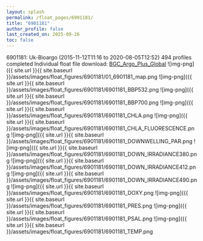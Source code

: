 ```yaml
---
layout: splash
permalink: /float_pages/6901181/
title: "6901181"
author_profile: false
last_created_on: 2025-09-26
toc: false
---
```

 
6901181: Uk-Bioargo (2015-11-12T11:16 to 2020-08-05T12:52)
494 profiles completed
Individual float file download: [BGC_Argo_Plus_Global](https://ftp.soest.hawaii.edu/bgc_argo_plus/Individual_Floats/outliers_removed/6901181_Sprof_processed.nc)
![img-png]({{ site.url }}{{ site.baseurl }}/assets/images/float_figures/6901181/01_6901181_map.png
![img-png]({{ site.url }}{{ site.baseurl }}/assets/images/float_figures/6901181/6901181_BBP532.png
![img-png]({{ site.url }}{{ site.baseurl }}/assets/images/float_figures/6901181/6901181_BBP700.png
![img-png]({{ site.url }}{{ site.baseurl }}/assets/images/float_figures/6901181/6901181_CHLA.png
![img-png]({{ site.url }}{{ site.baseurl }}/assets/images/float_figures/6901181/6901181_CHLA_FLUORESCENCE.png
![img-png]({{ site.url }}{{ site.baseurl }}/assets/images/float_figures/6901181/6901181_DOWNWELLING_PAR.png
![img-png]({{ site.url }}{{ site.baseurl }}/assets/images/float_figures/6901181/6901181_DOWN_IRRADIANCE380.png
![img-png]({{ site.url }}{{ site.baseurl }}/assets/images/float_figures/6901181/6901181_DOWN_IRRADIANCE412.png
![img-png]({{ site.url }}{{ site.baseurl }}/assets/images/float_figures/6901181/6901181_DOWN_IRRADIANCE490.png
![img-png]({{ site.url }}{{ site.baseurl }}/assets/images/float_figures/6901181/6901181_DOXY.png
![img-png]({{ site.url }}{{ site.baseurl }}/assets/images/float_figures/6901181/6901181_PRES.png
![img-png]({{ site.url }}{{ site.baseurl }}/assets/images/float_figures/6901181/6901181_PSAL.png
![img-png]({{ site.url }}{{ site.baseurl }}/assets/images/float_figures/6901181/6901181_TEMP.png
